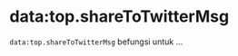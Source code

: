 data:top.shareToTwitterMsg
==========================

`data:top.shareToTwitterMsg` befungsi untuk &hellip;